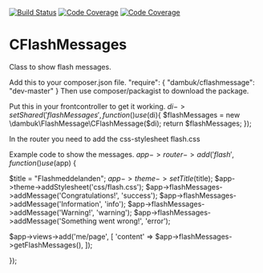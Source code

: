 [![Build Status](https://scrutinizer-ci.com/g/dambuk/CFlashMessages/badges/build.png?b=master)](https://scrutinizer-ci.com/g/dambuk/CFlashMessages/build-status/master)
[![Code Coverage](https://scrutinizer-ci.com/g/dambuk/CFlashMessages/badges/coverage.png?b=master)](https://scrutinizer-ci.com/g/dambuk/CFlashMessages/?branch=master)
[![Code Coverage](https://scrutinizer-ci.com/g/dambuk/CFlashMessages/badges/coverage.png?b=master)](https://scrutinizer-ci.com/g/dambuk/CFlashMessages/?branch=master)

# CFlashMessages

Class to show flash messages.

Add this to your composer.json file. "require": { "dambuk/cflashmessage": "dev-master" }
Then use composer/packagist to download the package.

Put this in your frontcontroller to get it working.
$di->setShared('flashMessages', function() use ($di){ 
$flashMessages = new \dambuk\FlashMessage\CFlashMessage($di); 
return $flashMessages;
});

In the router you need to add the css-stylesheet flash.css

Example code to show the messages.
$app->router->add('flash', function() use ($app) {

$title = "Flashmeddelanden"; 
$app->theme->setTitle($title); 
$app->theme->addStylesheet('css/flash.css');
$app->flashMessages->addMessage('Congratulations!', 'success'); 
$app->flashMessages->addMessage('Information', 'info'); 
$app->flashMessages->addMessage('Warning!', 'warning');
$app->flashMessages->addMessage('Something went wrong!', 'error');

$app->views->add('me/page', [ 'content' => $app->flashMessages->getFlashMessages(), ]);

});
